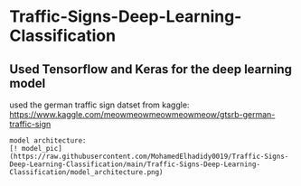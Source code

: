 # Traffic-Signs-Deep-Learning-Classification
Used Tensorflow and Keras for the deep learning model
------------------------------------------------------




used the german traffic sign datset from kaggle:
    https://www.kaggle.com/meowmeowmeowmeowmeow/gtsrb-german-traffic-sign
    
    model architecture:
    [! model_pic](https://raw.githubusercontent.com/MohamedElhadidy0019/Traffic-Signs-Deep-Learning-Classification/main/Traffic-Signs-Deep-Learning-Classification/model_architecture.png)
    
    
    
